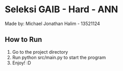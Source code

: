 # Seleksi GAIB - Hard - ANN
Made by: Michael Jonathan Halim - 13521124

## How to Run

1. Go to the project directory
2. Run python src/main.py to start the program
3. Enjoy! :D
